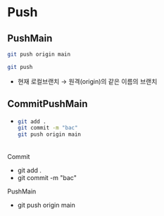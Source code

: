 # Push
## PushMain
```bash
git push origin main
```
```bash
git push
```
- 현재 로컬브랜치 → 원격(origin)의 같은 이름의 브랜치

## CommitPushMain
- ```bash
  git add .
  git commit -m "bac"
  git push origin main
  ```
ㅤ  
Commit
- git add .
- git commit -m "bac"

PushMain
- git push origin main

